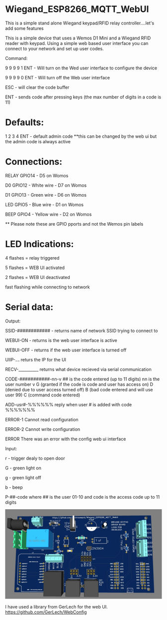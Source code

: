 # Wiegand_ESP8266_MQTT_WebUI
This is a simple stand alone Wiegand keypad/RFID relay controller....let's add some features

This is a simple device that uses a Wemos D1 Mini and a Wiegand RFID reader with keypad.  Using a simple web based user interface you can connect to your network and set up user codes.


Command:

9 9 9 9 1 ENT - Will turn on the Wed user interface to configure the device

9 9 9 9 0 ENT - Will turn off the Web user interface

ESC - will clear the code buffer

ENT - sends code after pressing keys (the max number of digits in a code is 11)


# Defaults:

1 2 3 4 ENT - default admin code **this can be changed by the web ui but the admin code is always active


# Connections:

RELAY GPIO14 - D5 on Womos

D0    GPIO12 - White wire - D7 on Womos 

D1    GPIO13 - Green wire - D6 on Womos

LED   GPIO5  - Blue wire - D1 on Womos

BEEP  GPIO4  - Yellow wire - D2 on Womos

** Please note these are GPIO pports and not the Wemos pin labels


# LED Indications:
 
4 flashes = relay triggered

5 flashes = WEB UI activated

2 flashes = WEB UI deactivated

fast flashing while connecting to network

# Serial data:

Output:

SSID-############ - returns name of network SSID trying to connect to 

WEBUI-ON  - returns is the web user interface is active

WEBUI-OFF - returns if the web user interface is turned off

UIIP-__.__.__.__ returs the IP for the UI

RECV-__________ returns what device recieved via serial communication 

CODE-###########-nn-v  ## is the code entered (up to 11 digits)
                       nn is the user number
                       v  G (granted if the code is code and user has access on) 
                          D (denied due to user access turned off) 
                          B (bad code entered and will use user 99)
                          C (command code entered)

ADD-usr#-%%%%%% reply when user # is added with code %%%%%%%

ERROR-1 Cannot read configuration

ERROR-2 Cannot write configuration

ERROR There was an error with the config web ui interface

Input:

r - trigger dealy to open door

G - green light on

g - green light off

b - beep

P-##-code  where ## is the user 01-10 and code is the access code up to 11 digits

![GitHub Logo](https://github.com/logichousepcb/Wiegand_ESP8266_MQTT_WebUI/blob/main/Wiegand_ESP8266_MQTT_WebUI.JPG)

I have used a library from GerLech for the web UI.
https://github.com/GerLech/WebConfig


